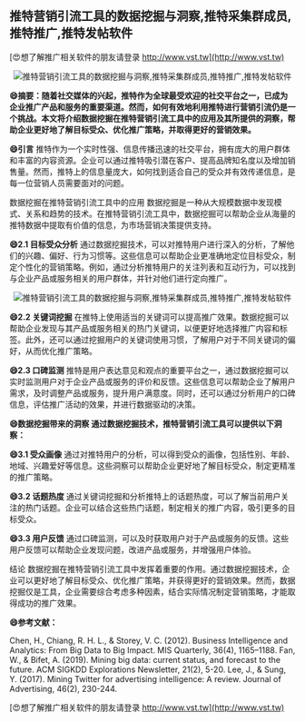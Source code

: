 ## **推特营销引流工具的数据挖掘与洞察,推特采集群成员,推特推广,推特发帖软件**

[😍想了解推广相关软件的朋友请登录 http://www.vst.tw](http://www.vst.tw)

 <center><img src="https://vst.tw/MP4/tuiguang/png/0.png" alt="推特营销引流工具的数据挖掘与洞察,推特采集群成员,推特推广,推特发帖软件"></center>

**😄摘要：随着社交媒体的兴起，推特作为全球最受欢迎的社交平台之一，已成为企业推广产品和服务的重要渠道。然而，如何有效地利用推特进行营销引流仍是一个挑战。本文将介绍数据挖掘在推特营销引流工具中的应用及其所提供的洞察，帮助企业更好地了解目标受众、优化推广策略，并取得更好的营销效果。**

**😄引言**
推特作为一个实时性强、信息传播迅速的社交平台，拥有庞大的用户群体和丰富的内容资源。企业可以通过推特吸引潜在客户、提高品牌知名度以及增加销售量。然而，推特上的信息量庞大，如何找到适合自己的受众并有效传递信息，是每一位营销人员需要面对的问题。

数据挖掘在推特营销引流工具中的应用
数据挖掘是一种从大规模数据中发现模式、关系和趋势的技术。在推特营销引流工具中，数据挖掘可以帮助企业从海量的推特数据中提取有价值的信息，为市场营销决策提供支持。

**😄2.1 目标受众分析**
通过数据挖掘技术，可以对推特用户进行深入的分析，了解他们的兴趣、偏好、行为习惯等。这些信息可以帮助企业更准确地定位目标受众，制定个性化的营销策略。例如，通过分析推特用户的关注列表和互动行为，可以找到与企业产品或服务相关的用户群体，并针对他们进行定向推广。

 <center><img src="https://vst.tw/MP4/tuiguang/png/4.png" alt="推特营销引流工具的数据挖掘与洞察,推特采集群成员,推特推广,推特发帖软件"></center>

**😄2.2 关键词挖掘**
在推特上使用适当的关键词可以提高推广效果。数据挖掘可以帮助企业发现与其产品或服务相关的热门关键词，以便更好地选择推广内容和标签。此外，还可以通过挖掘用户的关键词使用习惯，了解用户对于不同关键词的偏好，从而优化推广策略。

**😄2.3 口碑监测**
推特是用户表达意见和观点的重要平台之一，通过数据挖掘可以实时监测用户对于企业产品或服务的评价和反馈。这些信息可以帮助企业了解用户需求，及时调整产品或服务，提升用户满意度。同时，还可以通过分析用户的口碑信息，评估推广活动的效果，并进行数据驱动的决策。

**😄数据挖掘带来的洞察 通过数据挖掘技术，推特营销引流工具可以提供以下洞察：**

**😄3.1 受众画像**
通过对推特用户的分析，可以得到受众的画像，包括性别、年龄、地域、兴趣爱好等信息。这些洞察可以帮助企业更好地了解目标受众，制定更精准的推广策略。

**😄3.2 话题热度**
通过关键词挖掘和分析推特上的话题热度，可以了解当前用户关注的热门话题。企业可以结合这些热门话题，制定相关的推广内容，吸引更多的目标受众。

**😄3.3 用户反馈**
通过口碑监测，可以及时获取用户对于产品或服务的反馈。这些用户反馈可以帮助企业发现问题，改进产品或服务，并增强用户体验。

结论 数据挖掘在推特营销引流工具中发挥着重要的作用。通过数据挖掘技术，企业可以更好地了解目标受众、优化推广策略，并获得更好的营销效果。然而，数据挖掘仅是工具，企业需要综合考虑多种因素，结合实际情况制定营销策略，才能取得成功的推广效果。

**😄参考文献：**

Chen, H., Chiang, R. H. L., & Storey, V. C. (2012). Business Intelligence and Analytics: From Big Data to Big Impact. MIS Quarterly, 36(4), 1165–1188.
Fan, W., & Bifet, A. (2019). Mining big data: current status, and forecast to the future. ACM SIGKDD Explorations Newsletter, 21(2), 5-20.
Lee, J., & Sung, Y. (2017). Mining Twitter for advertising intelligence: A review. Journal of Advertising, 46(2), 230-244.

[😍想了解推广相关软件的朋友请登录 http://www.vst.tw](http://www.vst.tw)



